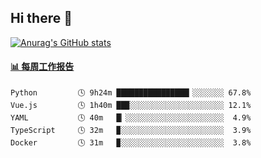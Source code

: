 ## Hi there 👋

[![Anurag's GitHub stats](https://github-readme-stats-orilights.vercel.app/api?username=orilights)](https://github.com/anuraghazra/github-readme-stats)

<!--
**OriLight152/OriLight152** is a ✨ _special_ ✨ repository because its `README.md` (this file) appears on your GitHub profile.

Here are some ideas to get you started:

- 🔭 I’m currently working on ...
- 🌱 I’m currently learning ...
- 👯 I’m looking to collaborate on ...
- 🤔 I’m looking for help with ...
- 💬 Ask me about ...
- 📫 How to reach me: ...
- 😄 Pronouns: ...
- ⚡ Fun fact: ...
-->

<!-- waka-box start -->
#### <a href="https://gist.github.com/92c8d5b388768c10efcba86e82b7c4fb" target="_blank">📊 每周工作报告</a>
```text
Python         🕓 9h24m ████████████████▎░░░░░░░ 67.8%
Vue.js         🕓 1h40m ██▉░░░░░░░░░░░░░░░░░░░░░ 12.1%
YAML           🕓 40m   █▏░░░░░░░░░░░░░░░░░░░░░░  4.9%
TypeScript     🕓 32m   ▉░░░░░░░░░░░░░░░░░░░░░░░  3.9%
Docker         🕓 31m   ▉░░░░░░░░░░░░░░░░░░░░░░░  3.8%
```
<!-- Powered by https://github.com/journey-ad/waka-box-go . -->
<!-- waka-box end -->
